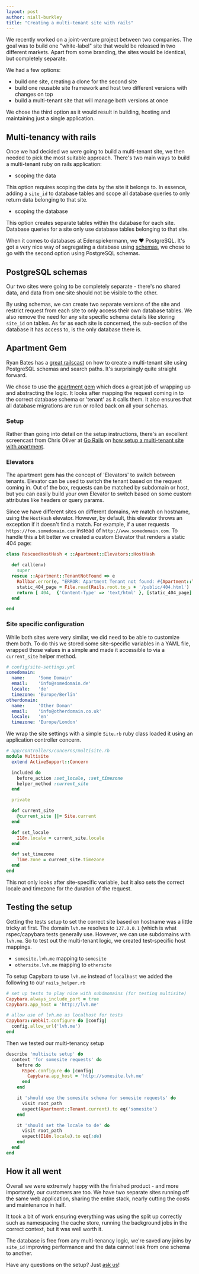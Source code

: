 ```yaml
---
layout: post
author: niall-burkley
title: "Creating a multi-tenant site with rails"
---
```


We recently worked on a joint-venture project between two companies. The goal was to build one "white-label" site that would be released in two different markets. Apart from some branding, the sites would be identical, but completely separate.

We had a few options:

* build one site, creating a clone for the second site
* build one reusable site framework and host two different versions with changes on top
* build a multi-tenant site that will manage both versions at once

We chose the third option as it would result in building, hosting and maintaining just a single application.

## Multi-tenancy with rails

Once we had decided we were going to build a multi-tenant site, we then needed to pick the most suitable approach. There's two main ways to build a multi-tenant ruby on rails application:

* scoping the data

This option requires scoping the data by the site it belongs to. In essence, adding a `site_id` to database tables and scope all database queries to only return data belonging to that site.

* scoping the database

This option creates separate tables within the database for each site. Database queries for a site only use database tables belonging to that site.

When it comes to databases at Edenspiekermann, we ❤️ PostgreSQL. It's got a very nice way of segregating a database using [schemas](https://www.postgresql.org/docs/9.5/static/ddl-schemas.html), we chose to go with the second option using PostgreSQL schemas.

## PostgreSQL schemas

Our two sites were going to be completely separate - there's no shared data, and data from one site should not be visible to the other.

By using schemas, we can create two separate versions of the site and restrict request from each site to only access their own database tables. We also remove the need for any site specific schema details like storing `site_id` on tables. As far as each site is concerned, the sub-section of the database it has access to, is the only database there is.

## Apartment Gem

Ryan Bates has a [great railscast](http://railscasts.com/episodes/389-multitenancy-with-postgresql) on how to create a multi-tenant site using PostgreSQL schemas and search paths. It's surprisingly quite straight forward.

We chose to use the [apartment gem](https://github.com/influitive/apartment) which does a great job of wrapping up and abstracting the logic. It looks after mapping the request coming in to the correct database schema or 'tenant' as it calls them. It also ensures that all database migrations are run or rolled back on all your schemas.

### Setup

Rather than going into detail on the setup instructions, there's an excellent screencast from Chris Oliver at [Go Rails](https://gorails.com) on [how setup a multi-tenant site with apartment](https://gorails.com/episodes/multitenancy-with-apartment). 

### Elevators

The apartment gem has the concept of 'Elevators' to switch between tenants. Elevator can be used to switch the tenant based on the request coming in. Out of the box, requests can be matched by subdomain or host, but you can easily build your own Elevator to switch based on some custom attributes like headers or query params.

Since we have different sites on different domains, we match on hostname, using the `HostHash` elevator. However, by default, this elevator throws an exception if it doesn't find a match. For example, if a user requests `https://foo.somedomain.com` instead of `http://www.somedomain.com`. To handle this a bit better we created a custom Elevator that renders a static 404 page:

```ruby
class RescuedHostHash < ::Apartment::Elevators::HostHash

  def call(env)
    super
  rescue ::Apartment::TenantNotFound => e
    Rollbar.error(e, "ERROR: Apartment Tenant not found: #{Apartment::Tenant.current.inspect}")
    static_404_page = File.read(Rails.root.to_s + '/public/404.html')
    return [ 404,  {'Content-Type' => 'text/html' }, [static_404_page] ]
  end

end
```

### Site specific configuration

While both sites were very similar, we did need to be able to customize them both. To do this we stored some site-specific variables in a YAML file, wrapped those values in a simple and made it accessible to via a `current_site` helper method.

```yaml
# config/site-settings.yml
somedomain:
  name:     'Some Domain'
  email:    'info@somedomain.de'
  locale:   'de'
  timezone: 'Europe/Berlin'
otherdomain:
  name:     'Other Doman'
  email:    'info@otherdomain.co.uk'
  locale:   'en'
  timezone: 'Europe/London'
```

We wrap the site settings with a simple `Site.rb` ruby class loaded it using an application controller concern.

```ruby
# app/controllers/concerns/multisite.rb
module Multisite
  extend ActiveSupport::Concern

  included do
    before_action :set_locale, :set_timezone
    helper_method :current_site
  end

  private

  def current_site
    @current_site ||= Site.current
  end

  def set_locale
    I18n.locale = current_site.locale
  end

  def set_timezone
    Time.zone = current_site.timezone
  end
end
```

This not only looks after site-specific variable, but it also sets the correct locale and timezone for the duration of the request.

## Testing the setup

Getting the tests setup to set the correct site based on hostname was a little tricky at first. The domain `lvh.me` resolves to `127.0.0.1` (which is what rspec/capybara tests generally use. However, we can use subdomains with `lvh.me`. So to test out the multi-tenant logic, we created test-specific host mappings.

* `somesite.lvh.me` mapping to `somesite`
* `othersite.lvh.me` mapping to `othersite`

To setup Capybara to use `lvh.me` instead of `localhost` we added the following to our `rails_helper.rb`

```ruby
# set up tests to play nice with subdmomains (for testing multisite)
Capybara.always_include_port = true
Capybara.app_host = 'http://lvh.me'

# allow use of lvh.me as localhost for tests
Capybara::Webkit.configure do |config|
  config.allow_url('lvh.me')
end
```

Then we tested our multi-tenancy setup

```ruby
describe 'multisite setup' do
  context 'for somesite requests' do
    before do
      RSpec.configure do |config|
        Capybara.app_host = 'http://somesite.lvh.me'
      end
    end

    it 'should use the somesite schema for somesite requests' do
      visit root_path
      expect(Apartment::Tenant.current).to eq('somesite')
    end

    it 'should set the locale to de' do
      visit root_path
      expect(I18n.locale).to eq(:de)
    end
  end
end
```

## How it all went

Overall we were extremely happy with the finished product - and more importantly, our customers are too. We have two separate sites running off the same web application, sharing the entire stack, nearly cutting the costs and maintenance in half.

It took a bit of work ensuring everything was using the split up correctly such as namespacing the cache store, running the background jobs in the correct context, but it was well worth it.

The database is free from any multi-tenancy logic, we're saved any joins by  `site_id` improving performance and the data cannot leak from one schema to another.

Have any questions on the setup? Just [ask us](https://github.com/edenspiekermann/ama)!
